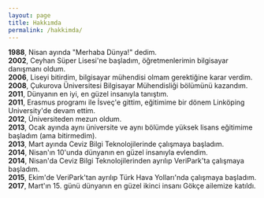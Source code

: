 ```yaml
---
layout: page
title: Hakkımda
permalink: /hakkimda/
---
```


**1988**, Nisan ayında "Merhaba Dünya!" dedim.  
**2002**, Ceyhan Süper Lisesi'ne başladım, öğretmenlerimin bilgisayar danışmanı oldum.  
**2006**, Liseyi bitirdim, bilgisayar mühendisi olmam gerektiğine karar verdim.  
**2008**, Çukurova Üniversitesi Bilgisayar Mühendisliği bölümünü kazandım.  
**2011**, Dünyanın en iyi, en güzel insanıyla tanıştım.  
**2011**, Erasmus programı ile İsveç'e gittim, eğitimime bir dönem Linköping University'de devam ettim.  
**2012**, Üniversiteden mezun oldum.  
**2013**, Ocak ayında aynı üniversite ve aynı bölümde yüksek lisans eğitimime başladım (ama bitirmedim).  
**2013**, Mart ayında Ceviz Bilgi Teknolojilerinde çalışmaya başladım.  
**2014**, Nisan'ın 10'unda dünyanın en güzel insanıyla evlendim.  
**2014**, Nisan'da Ceviz Bilgi Teknolojilerinden ayrılıp VeriPark'ta çalışmaya başladım.  
**2015**, Ekim'de VeriPark'tan ayrılıp Türk Hava Yolları'nda çalışmaya başladım.  
**2017**, Mart'ın 15. günü dünyanın en güzel ikinci insanı Gökçe ailemize katıldı.  
